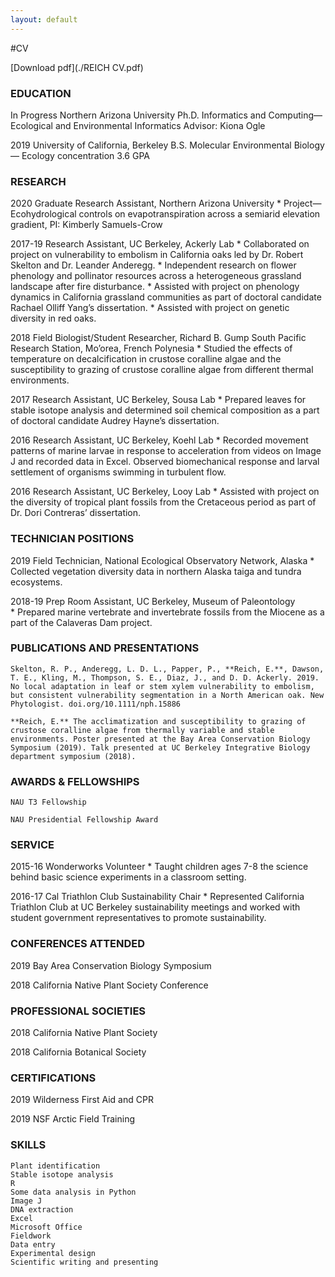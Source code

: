 ```yaml
---
layout: default
---
```


#CV

[Download pdf](./REICH CV.pdf)


### EDUCATION

In Progress	Northern Arizona University
		Ph.D. Informatics and Computing— Ecological and Environmental Informatics
		Advisor: Kiona Ogle 

2019		University of California, Berkeley 
		B.S. Molecular Environmental Biology— Ecology concentration
		3.6 GPA


### RESEARCH
	
2020 		Graduate Research Assistant, Northern Arizona University
		* Project— Ecohydrological controls on evapotranspiration across a semiarid elevation gradient, PI: Kimberly Samuels-Crow

2017-19	Research Assistant, UC Berkeley, Ackerly Lab
		* Collaborated on project on vulnerability to embolism in California oaks led by Dr. Robert Skelton and Dr. Leander Anderegg.
		* Independent research on flower phenology and pollinator resources across a heterogeneous grassland landscape after fire disturbance.
		* Assisted with project on phenology dynamics in California grassland communities as part of doctoral candidate Rachael Olliff Yang’s dissertation.
		* Assisted with project on genetic diversity in red oaks. 

2018		Field Biologist/Student Researcher, Richard B. Gump South Pacific Research Station, Mo’orea, French Polynesia
		* Studied the effects of temperature on decalcification in crustose coralline algae and the susceptibility to grazing of crustose coralline algae from different thermal environments.

2017		Research Assistant, UC Berkeley, Sousa Lab
		* Prepared leaves for stable isotope analysis and determined soil chemical composition as a part of doctoral candidate Audrey Hayne’s dissertation.

2016		Research Assistant, UC Berkeley, Koehl Lab
		* Recorded movement patterns of marine larvae in response to acceleration from videos on Image J and recorded data in Excel. Observed biomechanical response and larval 					settlement of organisms swimming in turbulent flow.

2016		Research Assistant, UC Berkeley, Looy Lab
		*  Assisted with project on the diversity of tropical plant fossils from the Cretaceous period as part of Dr. Dori Contreras’ dissertation.


### TECHNICIAN POSITIONS

2019		Field Technician, National Ecological Observatory Network, Alaska
		* Collected vegetation diversity data in northern Alaska taiga and tundra ecosystems.

2018-19	Prep Room Assistant, UC Berkeley, Museum of Paleontology
		* Prepared marine vertebrate and invertebrate fossils from the Miocene as a part of the Calaveras Dam project.

### PUBLICATIONS AND PRESENTATIONS

	Skelton, R. P., Anderegg, L. D. L., Papper, P., **Reich, E.**, Dawson, T. E., Kling, M., Thompson, S. E., Diaz, J., and D. D. Ackerly. 2019. No local adaptation in leaf or stem xylem vulnerability to embolism, but consistent vulnerability segmentation in a North American oak. New Phytologist. doi.org/10.1111/nph.15886

	**Reich, E.** The acclimatization and susceptibility to grazing of crustose coralline algae from thermally variable and stable environments. Poster presented at the Bay Area Conservation Biology Symposium (2019). Talk presented at UC Berkeley Integrative Biology department symposium (2018).


### AWARDS & FELLOWSHIPS

	NAU T3 Fellowship

 	NAU Presidential Fellowship Award


### SERVICE

2015-16	Wonderworks Volunteer
		* Taught children ages 7-8 the science behind basic science experiments in a classroom setting.

2016-17	Cal Triathlon Club Sustainability Chair
		* Represented California Triathlon Club at UC Berkeley sustainability meetings and worked with student government representatives to promote sustainability.


### CONFERENCES ATTENDED

2019	Bay Area Conservation Biology Symposium

2018	California Native Plant Society Conference


### PROFESSIONAL SOCIETIES

2018	California Native Plant Society

2018	California Botanical Society


### CERTIFICATIONS

2019	Wilderness First Aid and CPR

2019	NSF Arctic Field Training


### SKILLS

	Plant identification
	Stable isotope analysis
	R
	Some data analysis in Python 
	Image J
	DNA extraction
	Excel
	Microsoft Office
	Fieldwork
	Data entry
	Experimental design
	Scientific writing and presenting
